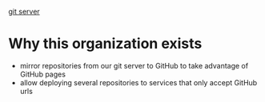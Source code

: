 [git server](https://git.holy.how/holy/)

# Why this organization exists

- mirror repositories from our git server to GitHub to take advantage of GitHub pages
- allow deploying several repositories to services that only accept GitHub urls
